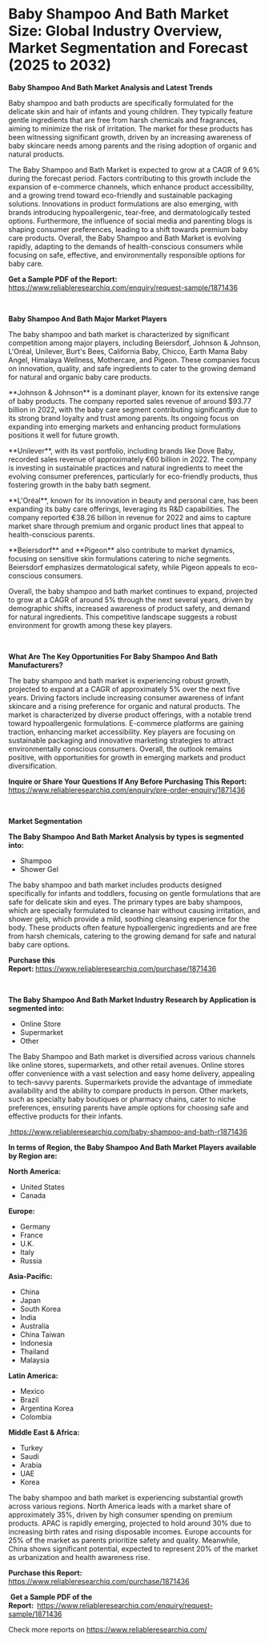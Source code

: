 <p><h1>Baby Shampoo And Bath Market Size: Global Industry Overview, Market Segmentation and Forecast (2025 to 2032)</h1></p><p><strong>Baby Shampoo And Bath Market Analysis and Latest Trends</strong></p>
<p><p>Baby shampoo and bath products are specifically formulated for the delicate skin and hair of infants and young children. They typically feature gentle ingredients that are free from harsh chemicals and fragrances, aiming to minimize the risk of irritation. The market for these products has been witnessing significant growth, driven by an increasing awareness of baby skincare needs among parents and the rising adoption of organic and natural products.</p><p>The Baby Shampoo and Bath Market is expected to grow at a CAGR of 9.6% during the forecast period. Factors contributing to this growth include the expansion of e-commerce channels, which enhance product accessibility, and a growing trend toward eco-friendly and sustainable packaging solutions. Innovations in product formulations are also emerging, with brands introducing hypoallergenic, tear-free, and dermatologically tested options. Furthermore, the influence of social media and parenting blogs is shaping consumer preferences, leading to a shift towards premium baby care products. Overall, the Baby Shampoo and Bath Market is evolving rapidly, adapting to the demands of health-conscious consumers while focusing on safe, effective, and environmentally responsible options for baby care.</p></p>
<p><strong>Get a Sample PDF of the Report:&nbsp;</strong> <a href="https://www.reliableresearchiq.com/enquiry/request-sample/1871436?utm_campaign=2257&utm_medium=2&utm_source=Github&utm_content=ia&utm_term=10022025&utm_id=baby-shampoo-and-bath">https://www.reliableresearchiq.com/enquiry/request-sample/1871436</a></p>
<p>&nbsp;</p>
<p><strong>Baby Shampoo And Bath Major Market Players</strong></p>
<p><p>The baby shampoo and bath market is characterized by significant competition among major players, including Beiersdorf, Johnson & Johnson, L'Oréal, Unilever, Burt's Bees, California Baby, Chicco, Earth Mama Baby Angel, Himalaya Wellness, Mothercare, and Pigeon. These companies focus on innovation, quality, and safe ingredients to cater to the growing demand for natural and organic baby care products.</p><p>**Johnson & Johnson** is a dominant player, known for its extensive range of baby products. The company reported sales revenue of around $93.77 billion in 2022, with the baby care segment contributing significantly due to its strong brand loyalty and trust among parents. Its ongoing focus on expanding into emerging markets and enhancing product formulations positions it well for future growth.</p><p>**Unilever**, with its vast portfolio, including brands like Dove Baby, recorded sales revenue of approximately €60 billion in 2022. The company is investing in sustainable practices and natural ingredients to meet the evolving consumer preferences, particularly for eco-friendly products, thus fostering growth in the baby bath segment.</p><p>**L'Oréal**, known for its innovation in beauty and personal care, has been expanding its baby care offerings, leveraging its R&D capabilities. The company reported €38.26 billion in revenue for 2022 and aims to capture market share through premium and organic product lines that appeal to health-conscious parents.</p><p>**Beiersdorf** and **Pigeon** also contribute to market dynamics, focusing on sensitive skin formulations catering to niche segments. Beiersdorf emphasizes dermatological safety, while Pigeon appeals to eco-conscious consumers.</p><p>Overall, the baby shampoo and bath market continues to expand, projected to grow at a CAGR of around 5% through the next several years, driven by demographic shifts, increased awareness of product safety, and demand for natural ingredients. This competitive landscape suggests a robust environment for growth among these key players.</p></p>
<p>&nbsp;</p>
<p><strong>What Are The Key Opportunities For Baby Shampoo And Bath Manufacturers?</strong></p>
<p><p>The baby shampoo and bath market is experiencing robust growth, projected to expand at a CAGR of approximately 5% over the next five years. Driving factors include increasing consumer awareness of infant skincare and a rising preference for organic and natural products. The market is characterized by diverse product offerings, with a notable trend toward hypoallergenic formulations. E-commerce platforms are gaining traction, enhancing market accessibility. Key players are focusing on sustainable packaging and innovative marketing strategies to attract environmentally conscious consumers. Overall, the outlook remains positive, with opportunities for growth in emerging markets and product diversification.</p></p>
<p><strong>Inquire or Share Your Questions If Any Before Purchasing This Report:</strong> <a href="https://www.reliableresearchiq.com/enquiry/pre-order-enquiry/1871436?utm_campaign=2257&utm_medium=2&utm_source=Github&utm_content=ia&utm_term=10022025&utm_id=baby-shampoo-and-bath">https://www.reliableresearchiq.com/enquiry/pre-order-enquiry/1871436</a></p>
<p>&nbsp;</p>
<p><strong>Market Segmentation</strong></p>
<p><strong>The Baby Shampoo And Bath Market Analysis by types is segmented into:</strong></p>
<p><ul><li>Shampoo</li><li>Shower Gel</li></ul></p>
<p><p>The baby shampoo and bath market includes products designed specifically for infants and toddlers, focusing on gentle formulations that are safe for delicate skin and eyes. The primary types are baby shampoos, which are specially formulated to cleanse hair without causing irritation, and shower gels, which provide a mild, soothing cleansing experience for the body. These products often feature hypoallergenic ingredients and are free from harsh chemicals, catering to the growing demand for safe and natural baby care options.</p></p>
<p><strong>Purchase this Report:&nbsp;</strong><a href="https://www.reliableresearchiq.com/purchase/1871436?utm_campaign=2257&utm_medium=2&utm_source=Github&utm_content=ia&utm_term=10022025&utm_id=baby-shampoo-and-bath">https://www.reliableresearchiq.com/purchase/1871436</a></p>
<p>&nbsp;</p>
<p><strong>The Baby Shampoo And Bath Market Industry Research by Application is segmented into:</strong></p>
<p><ul><li>Online Store</li><li>Supermarket</li><li>Other</li></ul></p>
<p><p>The Baby Shampoo and Bath market is diversified across various channels like online stores, supermarkets, and other retail avenues. Online stores offer convenience with a vast selection and easy home delivery, appealing to tech-savvy parents. Supermarkets provide the advantage of immediate availability and the ability to compare products in person. Other markets, such as specialty baby boutiques or pharmacy chains, cater to niche preferences, ensuring parents have ample options for choosing safe and effective products for their infants.</p></p>
<p><a href="https://www.reliableresearchiq.com/baby-shampoo-and-bath-r1871436?utm_campaign=2257&utm_medium=2&utm_source=Github&utm_content=ia&utm_term=10022025&utm_id=baby-shampoo-and-bath">&nbsp;https://www.reliableresearchiq.com/baby-shampoo-and-bath-r1871436</a></p>
<p><strong>In terms of Region, the Baby Shampoo And Bath Market Players available by Region are:</strong></p>
<p>
    <p> <strong> North America: </strong>
        <ul>
            <li>United States</li>
            <li>Canada</li>
        </ul>
        </p> 
    <p> <strong> Europe: </strong>
        <ul>
            <li>Germany</li>
            <li>France</li>
            <li>U.K.</li>
            <li>Italy</li>
            <li>Russia</li>
        </ul>
        </p> 
    <p> <strong> Asia-Pacific: </strong>
        <ul>
            <li>China</li>
            <li>Japan</li>
            <li>South Korea</li>
            <li>India</li>
            <li>Australia</li>
            <li>China Taiwan</li>
            <li>Indonesia</li>
            <li>Thailand</li>
            <li>Malaysia</li>
        </ul>
        </p> 
    <p> <strong> Latin America: </strong>
        <ul>
            <li>Mexico</li>
            <li>Brazil</li>
            <li>Argentina Korea</li>
            <li>Colombia</li>
        </ul>
        </p> 
    <p> <strong> Middle East & Africa: </strong>
        <ul>
            <li>Turkey</li>
            <li>Saudi</li>
            <li>Arabia</li>
            <li>UAE</li>
            <li>Korea</li>
        </ul>
    </p>
    </p>
<p><p>The baby shampoo and bath market is experiencing substantial growth across various regions. North America leads with a market share of approximately 35%, driven by high consumer spending on premium products. APAC is rapidly emerging, projected to hold around 30% due to increasing birth rates and rising disposable incomes. Europe accounts for 25% of the market as parents prioritize safety and quality. Meanwhile, China shows significant potential, expected to represent 20% of the market as urbanization and health awareness rise.</p></p>
<p><strong>Purchase this Report: </strong><a href="https://www.reliableresearchiq.com/purchase/1871436?utm_campaign=2257&utm_medium=2&utm_source=Github&utm_content=ia&utm_term=10022025&utm_id=baby-shampoo-and-bath">https://www.reliableresearchiq.com/purchase/1871436</a></p>
<p>&nbsp;<strong>Get a Sample PDF of the Report:&nbsp;&nbsp;</strong><a href="https://www.reliableresearchiq.com/enquiry/request-sample/1871436?utm_campaign=2257&utm_medium=2&utm_source=Github&utm_content=ia&utm_term=10022025&utm_id=baby-shampoo-and-bath">https://www.reliableresearchiq.com/enquiry/request-sample/1871436</a></p>
<p><strong></strong></p>
<p>Check more reports on <a href="https://www.reliableresearchiq.com/?utm_campaign=2257&utm_medium=2&utm_source=Github&utm_content=ia&utm_term=10022025&utm_id=baby-shampoo-and-bath">https://www.reliableresearchiq.com/</a></p>